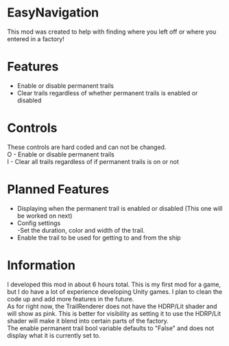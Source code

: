 # EasyNavigation
This mod was created to help with finding where you left off or where you entered in a factory!

# Features
- Enable or disable permanent trails
- Clear trails regardless of whether permanent trails is enabled or disabled

# Controls
These controls are hard coded and can not be changed.\
O - Enable or disable permanent trails\
I - Clear all trails regardless of if permanent trails is on or not

# Planned Features
- Displaying when the permanent trail is enabled or disabled (This one will be worked on next)
- Config settings\
-Set the duration, color and width of the trail.
- Enable the trail to be used for getting to and from the ship

# Information
I developed this mod in about 6 hours total. This is my first mod for a game, but I do have a lot of experience developing Unity games. I plan to clean the code up and add more features in the future.\
As for right now, the TrailRenderer does not have the HDRP/Lit shader and will show as pink. This is better for visibility as setting it to use the HDRP/Lit shader will make it blend into certain parts of the factory.\
The enable permanent trail bool variable defaults to "False" and does not display what it is currently set to.